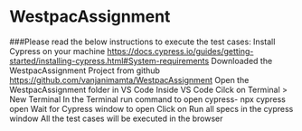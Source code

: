# WestpacAssignment

###Please read the below instructions to execute the test cases:
Install Cypress on your machine  https://docs.cypress.io/guides/getting-started/installing-cypress.html#System-requirements
Downloaded the WestpacAssignment Project from github https://github.com/vanjanimamta/WestpacAssignment
Open the WestpacAssignment folder in VS Code 
Inside VS Code Cilck on Terminal > New Terminal
In the Terminal run command to open cypress- npx cypress open
Wait for Cypress window to open
Click on Run all  specs in the cypress window
All the test cases will be executed in the browser

